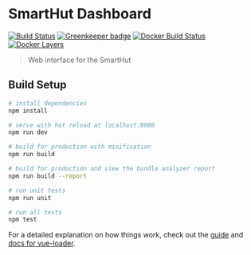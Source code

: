 # SmartHut Dashboard

[![Build Status](https://travis-ci.org/smarthut/dashboard.svg?branch=master)](https://travis-ci.org/smarthut/dashboard)
[![Greenkeeper badge](https://badges.greenkeeper.io/smarthut/dashboard.svg)](https://greenkeeper.io/)
[![Docker Build Status](https://img.shields.io/docker/build/smarthut/dashboard.svg)](https://hub.docker.com/r/smarthut/dashboard/)
[![Docker Layers](https://images.microbadger.com/badges/image/smarthut/dashboard.svg)](https://microbadger.com/images/smarthut/dashboard)

> Web interface for the SmartHut

## Build Setup

``` bash
# install dependencies
npm install

# serve with hot reload at localhost:8080
npm run dev

# build for production with minification
npm run build

# build for production and view the bundle analyzer report
npm run build --report

# run unit tests
npm run unit

# run all tests
npm test
```

For a detailed explanation on how things work, check out the [guide](http://vuejs-templates.github.io/webpack/) and [docs for vue-loader](http://vuejs.github.io/vue-loader).
